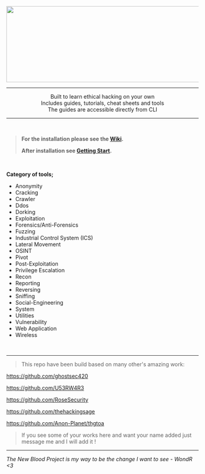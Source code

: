 <p align="center">
   <img width="5000" height="200" src="https://user-images.githubusercontent.com/64184513/225434767-0aa9ce3f-b1f3-4c46-89de-960d62924d3e.png"
</p>

<hr>

<p align="center">
Built to learn ethical hacking on your own<br>
Includes guides, tutorials, cheat sheets and tools<br>
The guides are accessible directly from CLI
</p>

<hr>
<br>
   
> **For the installation please see the [Wiki](https://github.com/NeverWonderLand/Self-Way/wiki/Installation).**
>>
> **After installation see [Getting Start](https://github.com/NeverWonderLand/Self-Way/wiki/Getting-Start).**

</br>

**Category of tools;**

* Anonymity
* Cracking
* Crawler
* Ddos
* Dorking
* Exploitation
* Forensics/Anti-Forensics
* Fuzzing
* Industrial Control System (ICS)
* Lateral Movement
* OSINT
* Pivot
* Post-Exploitation
* Privilege Escalation
* Recon
* Reporting
* Reversing
* Sniffing
* Social-Engineering
* System
* Utilities
* Vulnerability
* Web Application
* Wireless

</br>

---------------------------------------------------

> This repo have been build based on many other's amazing work:

<https://github.com/ghostsec420>

<https://github.com/U53RW4R3>

<https://github.com/RoseSecurity>

<https://github.com/thehackingsage>

<https://github.com/Anon-Planet/thgtoa>


> If you see some of your works here and want your name added just message me and I will add it !

--------------------------------------

*The New Blood Project is my way to be the change I want to see - WondR <3*
